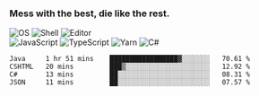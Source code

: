 ### Mess with the best, die like the rest.

![OS](https://img.shields.io/badge/-Arch-informational?style=flat&logo=arch-linux&logoColor=white&color=1793D1)
![Shell](https://img.shields.io/badge/-Zsh-informational?style=flat&logo=gnu-bash&logoColor=white&color=4EAA25)
![Editor](https://img.shields.io/badge/-Visual%20Studio%20Code-informational?style=flat&logo=visual-studio-code&logoColor=white&color=007ACC)\
![JavaScript](https://img.shields.io/badge/-JavaScript-informational?style=flat&logo=javascript&logoColor=white&color=F7DF1E)
![TypeScript](https://img.shields.io/badge/-TypeScript-informational?style=flat&logo=typescript&logoColor=white&color=007ACC)
![Yarn](https://img.shields.io/badge/-Yarn-informational?style=flat&logo=yarn&logoColor=white&color=2C8EBB)
![C#](https://img.shields.io/badge/-C%23-informational?style=flat&logo=.NET&logoColor=white&color=5C2D91)

<!--START_SECTION:waka-->
```text
Java     1 hr 51 mins    █████████████████▓░░░░░░░   70.61 % 
CSHTML   20 mins         ███▒░░░░░░░░░░░░░░░░░░░░░   12.92 % 
C#       13 mins         ██░░░░░░░░░░░░░░░░░░░░░░░   08.31 % 
JSON     11 mins         ██░░░░░░░░░░░░░░░░░░░░░░░   07.57 % 
```
<!--END_SECTION:waka-->
